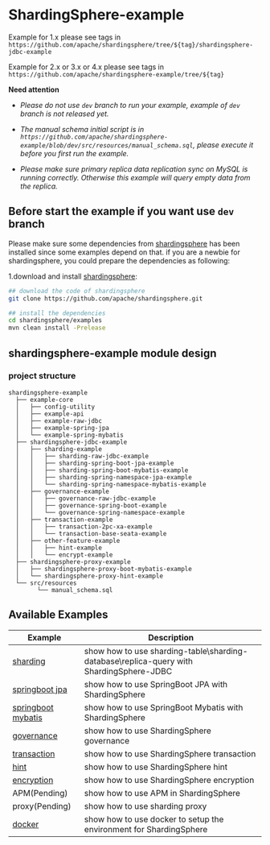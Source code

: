 # ShardingSphere-example

Example for 1.x please see tags in `https://github.com/apache/shardingsphere/tree/${tag}/shardingsphere-jdbc-example`

Example for 2.x or 3.x or 4.x please see tags in `https://github.com/apache/shardingsphere-example/tree/${tag}`

**Need attention**

- *Please do not use `dev` branch to run your example, example of `dev` branch is not released yet.*

- *The manual schema initial script is in `https://github.com/apache/shardingsphere-example/blob/dev/src/resources/manual_schema.sql`, please execute it before you first run the example.*

- *Please make sure primary replica data replication sync on MySQL is running correctly. Otherwise this example will query empty data from the replica.*

## Before start the example if you want use `dev` branch

Please make sure some dependencies from [shardingsphere](https://github.com/apache/shardingsphere) has been installed since some examples depend on that.
if you are a newbie for shardingsphere, you could prepare the dependencies as following: 

1.download and install [shardingsphere](https://github.com/apache/shardingsphere): 

```bash
## download the code of shardingsphere
git clone https://github.com/apache/shardingsphere.git

## install the dependencies
cd shardingsphere/examples
mvn clean install -Prelease
```

## shardingsphere-example module design

### project structure

```
shardingsphere-example
  ├── example-core
  │   ├── config-utility
  │   ├── example-api
  │   ├── example-raw-jdbc
  │   ├── example-spring-jpa
  │   └── example-spring-mybatis
  ├── shardingsphere-jdbc-example
  │   ├── sharding-example
  │   │   ├── sharding-raw-jdbc-example
  │   │   ├── sharding-spring-boot-jpa-example
  │   │   ├── sharding-spring-boot-mybatis-example
  │   │   ├── sharding-spring-namespace-jpa-example
  │   │   └── sharding-spring-namespace-mybatis-example
  │   ├── governance-example
  │   │   ├── governance-raw-jdbc-example
  │   │   ├── governance-spring-boot-example
  │   │   └── governance-spring-namespace-example
  │   ├── transaction-example
  │   │   ├── transaction-2pc-xa-example
  │   │   └── transaction-base-seata-example
  │   ├── other-feature-example
  │   │   ├── hint-example
  │   │   └── encrypt-example
  ├── shardingsphere-proxy-example
  │   ├── shardingsphere-proxy-boot-mybatis-example
  │   └── shardingsphere-proxy-hint-example
  └── src/resources
        └── manual_schema.sql
```

## Available Examples

| Example | Description |
|---------|-------------|
| [sharding](shardingsphere-jdbc-example/sharding-example) | show how to use sharding-table\sharding-database\replica-query with ShardingSphere-JDBC |
| [springboot jpa](shardingsphere-jdbc-example/sharding-example/sharding-spring-boot-jpa-example) | show how to use SpringBoot JPA with ShardingSphere |
| [springboot mybatis](shardingsphere-jdbc-example/sharding-example/sharding-spring-boot-mybatis-example) | show how to use SpringBoot Mybatis with ShardingSphere |
| [governance](shardingsphere-jdbc-example/governance-example) | show how to use ShardingSphere governance |
| [transaction](shardingsphere-jdbc-example/transaction-example) | show how to use ShardingSphere transaction |
| [hint](shardingsphere-jdbc-example/other-feature-example/hint-example) | show how to use ShardingSphere hint |
| [encryption](shardingsphere-jdbc-example/other-feature-example/encrypt-example) | show how to use ShardingSphere encryption |
| APM(Pending) | show how to use APM in ShardingSphere |
| proxy(Pending) | show how to use sharding proxy |
| [docker](./docker/docker-compose.md) | show how to use docker to setup the environment for ShardingSphere |
